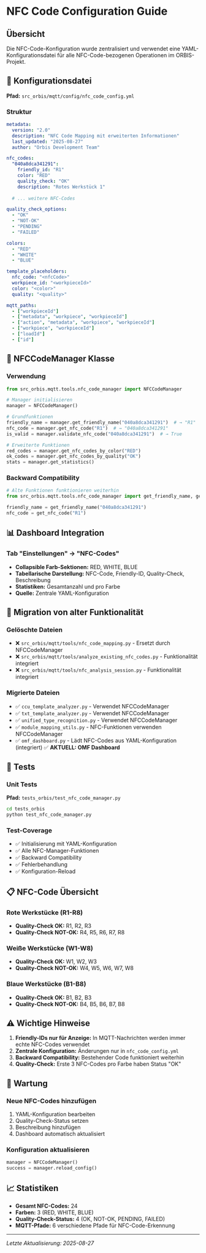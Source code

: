 # NFC Code Configuration Guide

## Übersicht

Die NFC-Code-Konfiguration wurde zentralisiert und verwendet eine YAML-Konfigurationsdatei für alle NFC-Code-bezogenen Operationen im ORBIS-Projekt.

## 📁 Konfigurationsdatei

**Pfad:** `src_orbis/mqtt/config/nfc_code_config.yml`

### Struktur

```yaml
metadata:
  version: "2.0"
  description: "NFC Code Mapping mit erweiterten Informationen"
  last_updated: "2025-08-27"
  author: "Orbis Development Team"

nfc_codes:
  "040a8dca341291":
    friendly_id: "R1"
    color: "RED"
    quality_check: "OK"
    description: "Rotes Werkstück 1"
  
  # ... weitere NFC-Codes

quality_check_options:
  - "OK"
  - "NOT-OK"
  - "PENDING"
  - "FAILED"

colors:
  - "RED"
  - "WHITE" 
  - "BLUE"

template_placeholders:
  nfc_code: "<nfcCode>"
  workpiece_id: "<workpieceId>"
  color: "<color>"
  quality: "<quality>"

mqtt_paths:
  - ["workpieceId"]
  - ["metadata", "workpiece", "workpieceId"]
  - ["action", "metadata", "workpiece", "workpieceId"]
  - ["workpiece", "workpieceId"]
  - ["loadId"]
  - ["id"]
```

## 🔧 NFCCodeManager Klasse

### Verwendung

```python
from src_orbis.mqtt.tools.nfc_code_manager import NFCCodeManager

# Manager initialisieren
manager = NFCCodeManager()

# Grundfunktionen
friendly_name = manager.get_friendly_name("040a8dca341291")  # → "R1"
nfc_code = manager.get_nfc_code("R1")  # → "040a8dca341291"
is_valid = manager.validate_nfc_code("040a8dca341291")  # → True

# Erweiterte Funktionen
red_codes = manager.get_nfc_codes_by_color("RED")
ok_codes = manager.get_nfc_codes_by_quality("OK")
stats = manager.get_statistics()
```

### Backward Compatibility

```python
# Alte Funktionen funktionieren weiterhin
from src_orbis.mqtt.tools.nfc_code_manager import get_friendly_name, get_nfc_code

friendly_name = get_friendly_name("040a8dca341291")
nfc_code = get_nfc_code("R1")
```

## 📊 Dashboard Integration

### Tab "Einstellungen" → "NFC-Codes"

- **Collapsible Farb-Sektionen:** RED, WHITE, BLUE
- **Tabellarische Darstellung:** NFC-Code, Friendly-ID, Quality-Check, Beschreibung
- **Statistiken:** Gesamtanzahl und pro Farbe
- **Quelle:** Zentrale YAML-Konfiguration

## 🔄 Migration von alter Funktionalität

### Gelöschte Dateien

- ❌ `src_orbis/mqtt/tools/nfc_code_mapping.py` - Ersetzt durch NFCCodeManager
- ❌ `src_orbis/mqtt/tools/analyze_existing_nfc_codes.py` - Funktionalität integriert
- ❌ `src_orbis/mqtt/tools/nfc_analysis_session.py` - Funktionalität integriert

### Migrierte Dateien

- ✅ `ccu_template_analyzer.py` - Verwendet NFCCodeManager
- ✅ `txt_template_analyzer.py` - Verwendet NFCCodeManager
- ✅ `unified_type_recognition.py` - Verwendet NFCCodeManager
- ✅ `module_mapping_utils.py` - NFC-Funktionen verwenden NFCCodeManager
- ✅ `omf_dashboard.py` - Lädt NFC-Codes aus YAML-Konfiguration (integriert) ✅ **AKTUELL: OMF Dashboard**

## 🧪 Tests

### Unit Tests

**Pfad:** `tests_orbis/test_nfc_code_manager.py`

```bash
cd tests_orbis
python test_nfc_code_manager.py
```

### Test-Coverage

- ✅ Initialisierung mit YAML-Konfiguration
- ✅ Alle NFC-Manager-Funktionen
- ✅ Backward Compatibility
- ✅ Fehlerbehandlung
- ✅ Konfiguration-Reload

## 📋 NFC-Code Übersicht

### Rote Werkstücke (R1-R8)
- **Quality-Check OK:** R1, R2, R3
- **Quality-Check NOT-OK:** R4, R5, R6, R7, R8

### Weiße Werkstücke (W1-W8)
- **Quality-Check OK:** W1, W2, W3
- **Quality-Check NOT-OK:** W4, W5, W6, W7, W8

### Blaue Werkstücke (B1-B8)
- **Quality-Check OK:** B1, B2, B3
- **Quality-Check NOT-OK:** B4, B5, B6, B7, B8

## ⚠️ Wichtige Hinweise

1. **Friendly-IDs nur für Anzeige:** In MQTT-Nachrichten werden immer echte NFC-Codes verwendet
2. **Zentrale Konfiguration:** Änderungen nur in `nfc_code_config.yml`
3. **Backward Compatibility:** Bestehender Code funktioniert weiterhin
4. **Quality-Check:** Erste 3 NFC-Codes pro Farbe haben Status "OK"

## 🔄 Wartung

### Neue NFC-Codes hinzufügen

1. YAML-Konfiguration bearbeiten
2. Quality-Check-Status setzen
3. Beschreibung hinzufügen
4. Dashboard automatisch aktualisiert

### Konfiguration aktualisieren

```python
manager = NFCCodeManager()
success = manager.reload_config()
```

## 📈 Statistiken

- **Gesamt NFC-Codes:** 24
- **Farben:** 3 (RED, WHITE, BLUE)
- **Quality-Check-Status:** 4 (OK, NOT-OK, PENDING, FAILED)
- **MQTT-Pfade:** 6 verschiedene Pfade für NFC-Code-Erkennung

---

*Letzte Aktualisierung: 2025-08-27*
